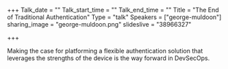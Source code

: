 +++
Talk_date = ""
Talk_start_time = ""
Talk_end_time = ""
Title = "The End of Traditional Authentication"
Type = "talk"
Speakers = ["george-muldoon"]
sharing_image = "george-muldoon.png"
slideslive = "38966327"

+++

Making the case for platforming a flexible authentication solution that leverages the strengths of the device is the way forward in DevSecOps.